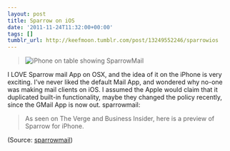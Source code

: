 ```yaml
---
layout: post
title: Sparrow on iOS
date: '2011-11-24T11:32:00+00:00'
tags: []
tumblr_url: http://keefmoon.tumblr.com/post/13249552246/sparrowios
---
```


> ![iPhone on table showing SparrowMail](http://65.media.tumblr.com/tumblr_lu393nRMhV1qbptnpo1_500.jpg)

I LOVE Sparrow mail App on OSX, and the idea of it on the iPhone is very exciting. I’ve never liked the default Mail App, and wondered why no-one was making mail clients on iOS. I assumed the Apple would claim that it duplicated built-in functionality, maybe they changed the policy recently, since the GMail App is now out.
sparrowmail:

>As seen on The Verge and Business Insider, here is a preview of Sparrow for iPhone.

(Source: [sparrowmail](http://sparrowmail.tumblr.com/post/12283842323/sparrowios))
